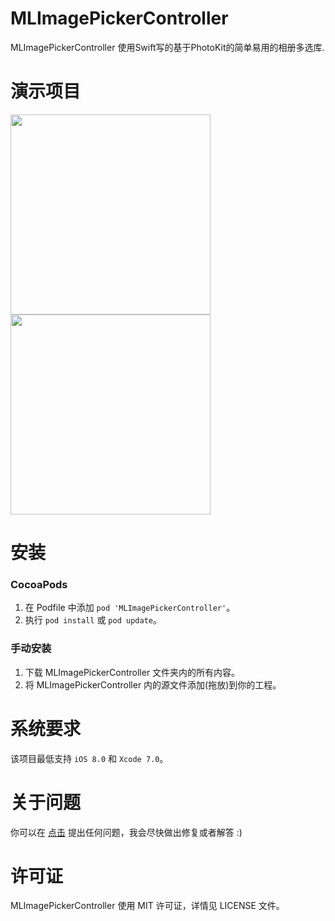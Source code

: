 MLImagePickerController
==============

MLImagePickerController 使用Swift写的基于PhotoKit的简单易用的相册多选库.

演示项目
==============

<img src="https://github.com/MakeZL/MLImagePickerController/DemoSketch/blob/master/Demo1.png" width="320"><br/>
<img src="https://github.com/MakeZL/MLImagePickerController/DemoSketch/blob/master/Demo2.png" width="320"> 


安装
==============

### CocoaPods

1. 在 Podfile 中添加  `pod 'MLImagePickerController'`。
2. 执行 `pod install` 或 `pod update`。


### 手动安装

1. 下载 MLImagePickerController 文件夹内的所有内容。
2. 将 MLImagePickerController 内的源文件添加(拖放)到你的工程。


系统要求
==============
该项目最低支持 `iOS 8.0` 和 `Xcode 7.0`。

关于问题
==============
你可以在 [点击](https://github.com/MakeZL/MLImagePickerController/issues/new) 提出任何问题，我会尽快做出修复或者解答 :)

许可证
==============
MLImagePickerController 使用 MIT 许可证，详情见 LICENSE 文件。


